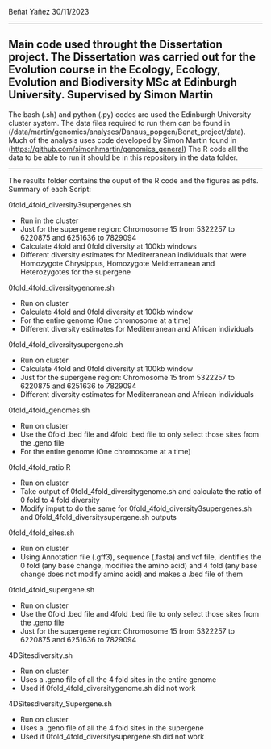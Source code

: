 Beñat Yañez
30/11/2023

------------------------------------------------------------------------

Main code used throught the Dissertation project.
The Dissertation was carried out for the Evolution course in the Ecology, Ecology, Evolution and Biodiversity MSc
at Edinburgh University.
Supervised by Simon Martin
------------------------------------------------------------------------

The bash (.sh) and python (.py) codes are used the Edinburgh University cluster system. 
The data files required to run them can be found in (/data/martin/genomics/analyses/Danaus_popgen/Benat_project/data).
Much of the analysis uses code developed by Simon Martin found in (https://github.com/simonhmartin/genomics_general)
The R code all the data to be able to run it should be in this repository in the data folder.

------------------------------------------------------------------------

The results folder contains the ouput of the R code and the figures as pdfs.
Summary of each Script:

0fold_4fold_diversity3supergenes.sh
 - Run in the cluster
 - Just for the supergene region: Chromosome 15 from 5322257 to 6220875 and 6251636 to 7829094
 - Calculate 4fold and 0fold diversity at 100kb windows
 - Different diversity estimates for Mediterranean individuals that were Homozygote Chrysippus, Homozygote Meidterranean and Heterozygotes for the supergene

0fold_4fold_diversitygenome.sh
 - Run on cluster
 - Calculate 4fold and 0fold diversity at 100kb window
 - For the entire genome (One chromosome at a time)
 - Different diversity estimates for Mediterranean and African individuals

0fold_4fold_diversitysupergene.sh
 - Run on cluster
 - Calculate 4fold and 0fold diversity at 100kb window
 - Just for the supergene region: Chromosome 15 from 5322257 to 6220875 and 6251636 to 7829094
 - Different diversity estimates for Mediterranean and African individuals

0fold_4fold_genomes.sh
 - Run on cluster
 - Use the 0fold .bed file and 4fold .bed file to only select those sites from the .geno file
 - For the entire genome (One chromosome at a time)

0fold_4fold_ratio.R
 - Run on cluster
 - Take output of 0fold_4fold_diversitygenome.sh and calculate the ratio of 0 fold to 4 fold diversity
 - Modify imput to do the same for 0fold_4fold_diversity3supergenes.sh and 0fold_4fold_diversitysupergene.sh outputs

0fold_4fold_sites.sh
 - Run on cluster
 - Using Annotation file (.gff3), sequence (.fasta) and vcf file, identifies the 0 fold (any base change, modifies the amino acid) and 4 fold (any base change does not modify amino acid) and makes a .bed file of them

0fold_4fold_supergene.sh
 - Run on cluster
 - Use the 0fold .bed file and 4fold .bed file to only select those sites from the .geno file
 - Just for the supergene region: Chromosome 15 from 5322257 to 6220875 and 6251636 to 7829094

4DSitesdiversity.sh
 - Run on cluster
 - Uses a .geno file of all the 4 fold sites in the entire genome
 - Used if 0fold_4fold_diversitygenome.sh did not work

4DSitesdiversity_Supergene.sh
 - Run on cluster
 - Uses a .geno file of all the 4 fold sites in the supergene
 - Used if 0fold_4fold_diversitysupergene.sh did not work


